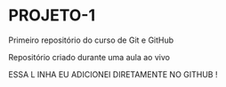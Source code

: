 # PROJETO-1
 Primeiro repositório do curso de Git e GitHub

 Repositório criado durante uma aula ao vivo

ESSA L INHA EU ADICIONEI DIRETAMENTE NO GITHUB !
